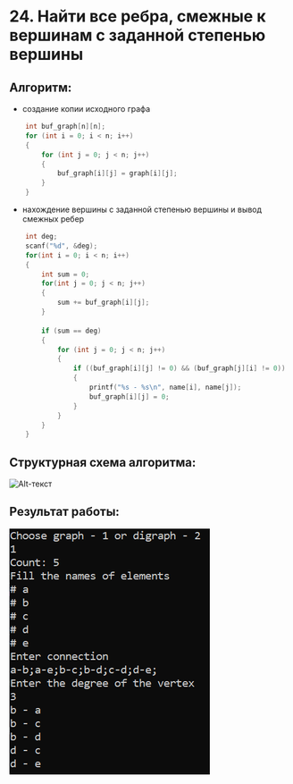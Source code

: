 # 24.	Найти все ребра, смежные к вершинам с заданной степенью вершины

## Алгоритм:

- создание копии исходного графа

``` C
    int buf_graph[n][n];
    for (int i = 0; i < n; i++)
    {
        for (int j = 0; j < n; j++)
        {
            buf_graph[i][j] = graph[i][j];
        }
    }
```
- нахождение вершины с заданной степенью вершины и вывод смежных ребер

``` C
    int deg;
    scanf("%d", &deg);
    for(int i = 0; i < n; i++)
    {
        int sum = 0;
        for(int j = 0; j < n; j++)
        {
            sum += buf_graph[i][j];
        }

        if (sum == deg)
        {
            for (int j = 0; j < n; j++)
            {
                if ((buf_graph[i][j] != 0) && (buf_graph[j][i] != 0))
                {
                    printf("%s - %s\n", name[i], name[j]);
                    buf_graph[i][j] = 0;
                }
            }
        }
    }
```
## Структурная схема алгоритма:
![Alt-текст](https://github.com/igorkorobenko/FLITA_4dz/blob/main/str_scheme.png "структурная схема")

## Результат работы:
![Alt-текст](https://github.com/ShadrinYuri/FLiTA/blob/master/result.png "результат работы")
